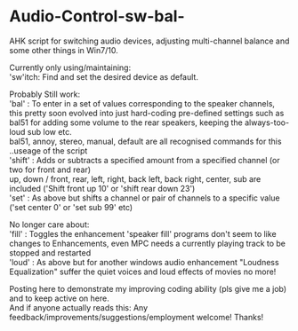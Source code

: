 # Audio-Control-sw-bal-
AHK script for switching audio devices, adjusting multi-channel balance and some other things in Win7/10.
  
Currently only using/maintaining:  
'sw'itch: Find and set the desired device as default.  
  
Probably Still work:  
'bal'   : To enter in a set of values corresponding to the speaker channels, this pretty soon evolved into just hard-coding pre-defined settings such as bal51 for adding some volume to the rear speakers, keeping the always-too-loud sub low etc.  
  bal51, annoy, stereo, manual, default are all recognised commands for this ..useage of the script  
'shift' : Adds or subtracts a specified amount from a specified channel (or two for front and rear)  
  up, down / front, rear, left, right, back left, back right, center, sub are included ('Shift front up 10' or 'shift rear down 23')  
'set'   : As above but shifts a channel or pair of channels to a specific value ('set center 0' or 'set sub 99' etc)  
  
No longer care about:  
'fill'  : Toggles the enhancement 'speaker fill' programs don't seem to like changes to Enhancements, even MPC needs a currently playing track to be stopped and restarted  
'loud'  : As above but for another windows audio enhancement "Loudness Equalization" suffer the quiet voices and loud effects of movies no more!   


Posting here to demonstrate my improving coding ability (pls give me a job) and to keep active on here.  
And if anyone actually reads this: Any feedback/improvements/suggestions/employment welcome! Thanks!  
